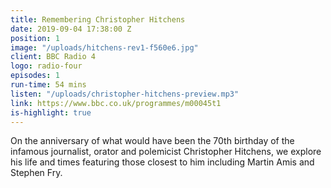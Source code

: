 ```yaml
---
title: Remembering Christopher Hitchens
date: 2019-09-04 17:38:00 Z
position: 1
image: "/uploads/hitchens-rev1-f560e6.jpg"
client: BBC Radio 4
logo: radio-four
episodes: 1
run-time: 54 mins
listen: "/uploads/christopher-hitchens-preview.mp3"
link: https://www.bbc.co.uk/programmes/m00045t1
is-highlight: true
---
```


On the anniversary of what would have been the 70th birthday of the infamous journalist, orator and polemicist Christopher Hitchens, we explore his life and times featuring those closest to him including Martin Amis and Stephen Fry.